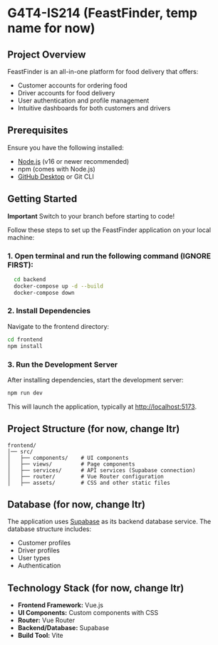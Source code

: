 # G4T4-IS214 (FeastFinder, temp name for now) 

## Project Overview
FeastFinder is an all-in-one platform for food delivery that offers:

- Customer accounts for ordering food
- Driver accounts for food delivery
- User authentication and profile management
- Intuitive dashboards for both customers and drivers

## Prerequisites

Ensure you have the following installed:

- [Node.js](https://nodejs.org/) (v16 or newer recommended)
- npm (comes with Node.js)
- [GitHub Desktop](https://desktop.github.com/) or Git CLI

## Getting Started

**Important** Switch to your branch before starting to code!

Follow these steps to set up the FeastFinder application on your local machine:

### 1. Open terminal and run the following command (IGNORE FIRST):
```bash
  cd backend
  docker-compose up -d --build
  docker-compose down
```

### 2. Install Dependencies
Navigate to the frontend directory:
```bash
cd frontend
npm install
```

### 3. Run the Development Server
After installing dependencies, start the development server:
```bash
npm run dev
```
This will launch the application, typically at [http://localhost:5173](http://localhost:5173).

## Project Structure (for now, change ltr)

```
frontend/
│── src/
│   ├── components/    # UI components
│   ├── views/         # Page components
│   ├── services/      # API services (Supabase connection)
│   ├── router/        # Vue Router configuration
│   ├── assets/        # CSS and other static files
```

## Database (for now, change ltr)

The application uses [Supabase](https://supabase.com/) as its backend database service. The database structure includes:

- Customer profiles
- Driver profiles
- User types
- Authentication

## Technology Stack (for now, change ltr)

- **Frontend Framework:** Vue.js
- **UI Components:** Custom components with CSS
- **Router:** Vue Router
- **Backend/Database:** Supabase
- **Build Tool:** Vite
